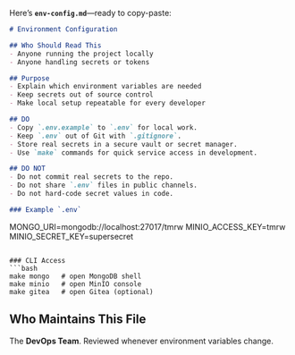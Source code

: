 Here’s **`env-config.md`**—ready to copy-paste:

```markdown
# Environment Configuration

## Who Should Read This
- Anyone running the project locally
- Anyone handling secrets or tokens

## Purpose
- Explain which environment variables are needed
- Keep secrets out of source control
- Make local setup repeatable for every developer

## DO
- Copy `.env.example` to `.env` for local work.
- Keep `.env` out of Git with `.gitignore`.
- Store real secrets in a secure vault or secret manager.
- Use `make` commands for quick service access in development.

## DO NOT
- Do not commit real secrets to the repo.
- Do not share `.env` files in public channels.
- Do not hard-code secret values in code.

### Example `.env`
```

MONGO\_URI=mongodb://localhost:27017/tmrw
MINIO\_ACCESS\_KEY=tmrw
MINIO\_SECRET\_KEY=supersecret

````

### CLI Access
```bash
make mongo   # open MongoDB shell
make minio   # open MinIO console
make gitea   # open Gitea (optional)
````

## Who Maintains This File

The **DevOps Team**. Reviewed whenever environment variables change.
